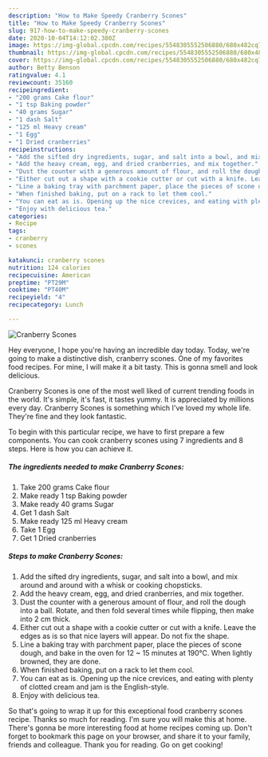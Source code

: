 ```yaml
---
description: "How to Make Speedy Cranberry Scones"
title: "How to Make Speedy Cranberry Scones"
slug: 917-how-to-make-speedy-cranberry-scones
date: 2020-10-04T14:12:02.380Z
image: https://img-global.cpcdn.com/recipes/5548305552506880/680x482cq70/cranberry-scones-recipe-main-photo.jpg
thumbnail: https://img-global.cpcdn.com/recipes/5548305552506880/680x482cq70/cranberry-scones-recipe-main-photo.jpg
cover: https://img-global.cpcdn.com/recipes/5548305552506880/680x482cq70/cranberry-scones-recipe-main-photo.jpg
author: Betty Benson
ratingvalue: 4.1
reviewcount: 35160
recipeingredient:
- "200 grams Cake flour"
- "1 tsp Baking powder"
- "40 grams Sugar"
- "1 dash Salt"
- "125 ml Heavy cream"
- "1 Egg"
- "1 Dried cranberries"
recipeinstructions:
- "Add the sifted dry ingredients, sugar, and salt into a bowl, and mix around and around with a whisk or cooking chopsticks."
- "Add the heavy cream, egg, and dried cranberries, and mix together."
- "Dust the counter with a generous amount of flour, and roll the dough into a ball. Rotate, and then fold several times while flipping, then make into 2 cm thick."
- "Either cut out a shape with a cookie cutter or cut with a knife. Leave the edges as is so that nice layers will appear. Do not fix the shape."
- "Line a baking tray with parchment paper, place the pieces of scone dough, and bake in the oven for 12 ~ 15 minutes at 190℃. When lightly browned, they are done."
- "When finished baking, put on a rack to let them cool."
- "You can eat as is. Opening up the nice crevices, and eating with plenty of clotted cream and jam is the English-style."
- "Enjoy with delicious tea."
categories:
- Recipe
tags:
- cranberry
- scones

katakunci: cranberry scones 
nutrition: 124 calories
recipecuisine: American
preptime: "PT29M"
cooktime: "PT40M"
recipeyield: "4"
recipecategory: Lunch

---
```



![Cranberry Scones](https://img-global.cpcdn.com/recipes/5548305552506880/680x482cq70/cranberry-scones-recipe-main-photo.jpg)

Hey everyone, I hope you're having an incredible day today. Today, we're going to make a distinctive dish, cranberry scones. One of my favorites food recipes. For mine, I will make it a bit tasty. This is gonna smell and look delicious.



Cranberry Scones is one of the most well liked of current trending foods in the world. It's simple, it's fast, it tastes yummy. It is appreciated by millions every day. Cranberry Scones is something which I've loved my whole life. They're fine and they look fantastic.


To begin with this particular recipe, we have to first prepare a few components. You can cook cranberry scones using 7 ingredients and 8 steps. Here is how you can achieve it.

<!--inarticleads1-->

##### The ingredients needed to make Cranberry Scones:

1. Take 200 grams Cake flour
1. Make ready 1 tsp Baking powder
1. Make ready 40 grams Sugar
1. Get 1 dash Salt
1. Make ready 125 ml Heavy cream
1. Take 1 Egg
1. Get 1 Dried cranberries




<!--inarticleads2-->

##### Steps to make Cranberry Scones:

1. Add the sifted dry ingredients, sugar, and salt into a bowl, and mix around and around with a whisk or cooking chopsticks.
1. Add the heavy cream, egg, and dried cranberries, and mix together.
1. Dust the counter with a generous amount of flour, and roll the dough into a ball. Rotate, and then fold several times while flipping, then make into 2 cm thick.
1. Either cut out a shape with a cookie cutter or cut with a knife. Leave the edges as is so that nice layers will appear. Do not fix the shape.
1. Line a baking tray with parchment paper, place the pieces of scone dough, and bake in the oven for 12 ~ 15 minutes at 190℃. When lightly browned, they are done.
1. When finished baking, put on a rack to let them cool.
1. You can eat as is. Opening up the nice crevices, and eating with plenty of clotted cream and jam is the English-style.
1. Enjoy with delicious tea.




So that's going to wrap it up for this exceptional food cranberry scones recipe. Thanks so much for reading. I'm sure you will make this at home. There's gonna be more interesting food at home recipes coming up. Don't forget to bookmark this page on your browser, and share it to your family, friends and colleague. Thank you for reading. Go on get cooking!
